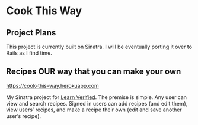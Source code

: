 # Cook This Way

## Project Plans
This project is currently built on Sinatra. I will be eventually porting it over to Rails as I find time.

## Recipes OUR way that you can make your own

[ https://cook-this-way.herokuapp.com
]( https://cook-this-way.herokuapp.com
)

My Sinatra project for [Learn Verified](https://learn.co/with/thebrianemory). The premise is simple. Any user can view and search recipes. Signed in users can add recipes (and edit them), view users’ recipes, and make a recipe their own (edit and save another user’s recipe).
